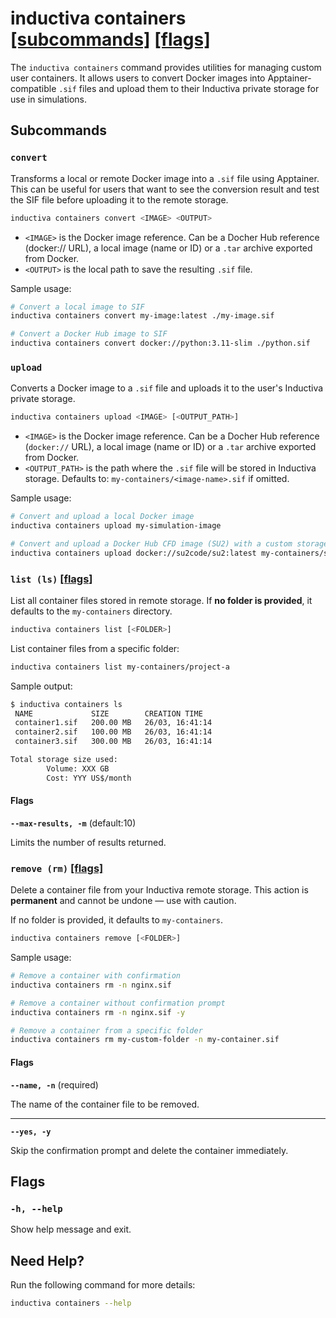 # inductiva **containers** [\[subcommands\]](#subcommands) [\[flags\]](#flags)

The `inductiva containers` command provides utilities for managing custom user containers. It allows users to convert Docker images into Apptainer-compatible `.sif` files and upload them to their Inductiva private storage for use in simulations.

##  Subcommands
### `convert`

Transforms a local or remote Docker image into a `.sif` file using Apptainer. 
This can be useful for users that want to see the conversion result and test the SIF file before uploading it to the remote storage. 

```bash
inductiva containers convert <IMAGE> <OUTPUT>
```
- `<IMAGE>` is the Docker image reference. Can be a Docher Hub reference (docker:// URL), a local image (name or ID) or a `.tar` archive exported from Docker.
- `<OUTPUT>` is the local path to save the resulting `.sif` file.

Sample usage:

```bash
# Convert a local image to SIF
inductiva containers convert my-image:latest ./my-image.sif

# Convert a Docker Hub image to SIF
inductiva containers convert docker://python:3.11-slim ./python.sif
```

### `upload`

Converts a Docker image to a `.sif` file and uploads it to the user's Inductiva private storage.

```bash
inductiva containers upload <IMAGE> [<OUTPUT_PATH>]
```
- `<IMAGE>` is the Docker image reference. Can be a Docher Hub reference (`docker://` URL), a local image (name or ID) or a `.tar` archive exported from Docker.
- `<OUTPUT_PATH>` is the path where the `.sif` file will be stored in Inductiva storage.
Defaults to: `my-containers/<image-name>.sif` if omitted.

Sample usage:

```bash
# Convert and upload a local Docker image
inductiva containers upload my-simulation-image

# Convert and upload a Docker Hub CFD image (SU2) with a custom storage path
inductiva containers upload docker://su2code/su2:latest my-containers/su2-cfd.sif
```

### `list (ls)` [\[flags\]](#flags-for-list)
List all container files stored in remote storage. If **no folder is provided**, it defaults to the `my-containers` directory.

```bash
inductiva containers list [<FOLDER>]
```

List container files from a specific folder:
```sh
inductiva containers list my-containers/project-a
```

Sample output:

```bash
$ inductiva containers ls
 NAME             SIZE        CREATION TIME
 container1.sif   200.00 MB   26/03, 16:41:14
 container2.sif   100.00 MB   26/03, 16:41:14
 container3.sif   300.00 MB   26/03, 16:41:14

Total storage size used:
        Volume: XXX GB
        Cost: YYY US$/month
```

<h4 id="flags-for-list">Flags</h4>

**`--max-results, -m`** (default:10)

Limits the number of results returned.

### `remove (rm)` [\[flags\]](#flags-for-remove)

Delete a container file from your Inductiva remote storage.
This action is **permanent** and cannot be undone — use with caution.

If no folder is provided, it defaults to `my-containers`.

```bash
inductiva containers remove [<FOLDER>]
```

Sample usage:

```bash
# Remove a container with confirmation
inductiva containers rm -n nginx.sif

# Remove a container without confirmation prompt
inductiva containers rm -n nginx.sif -y

# Remove a container from a specific folder
inductiva containers rm my-custom-folder -n my-container.sif
```

<h4 id="flags-for-remove">Flags</h4>

**`--name, -n`** (required)

The name of the container file to be removed.

---

**`--yes, -y`**

Skip the confirmation prompt and delete the container immediately.

## Flags
### `-h, --help`

Show help message and exit.

## Need Help?
Run the following command for more details:

```sh
inductiva containers --help
```